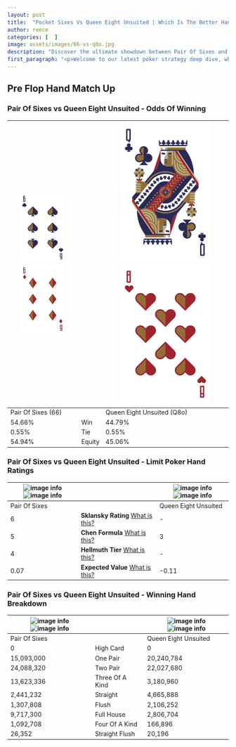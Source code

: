```yaml
---
layout: post
title:  "Pocket Sixes Vs Queen Eight Unsuited | Which Is The Better Hand In Poker? A Complete Guide"
author: reece
categories: [  ]
image: assets/images/66-vs-q8o.jpg
description: "Discover the ultimate showdown between Pair Of Sixes and Queen Eight Unsuited in poker! Uncover the odds, strategies, and scenarios where one hand triumphs over the other. Get ready to up your poker game with this thrilling analysis."
first_paragraph: "<p>Welcome to our latest poker strategy deep dive, where we're pitting two distinct hands against each other in a high-stakes showdown: Pair Of Sixes vs Queen Eight Unsuited.</p><p>In the dynamic world of poker, every decision counts, and knowing which hand holds the upper hand is key to your success at the table.</p><p>In this article, we'll dissect these two hands, explore the scenarios where one dominates the other, and equip you with the knowledge to make strategic choices that can tip the odds in your favor.</p><p>Get ready to unravel the intriguing dynamics of these poker hands and elevate your game to new heights.</p>"
---
```




[comment]: # (sp0)

## Pre Flop Hand Match Up

<div class="table hand-ratings" markdown="1"> 



### Pair Of Sixes vs Queen Eight Unsuited - Odds Of Winning


    
| ![image info](assets/images/hand1/6.png) ![image info](assets/images/hand1/6o.png) |  | ![image info](assets/images/hand2/Q.png) ![image info](assets/images/hand2/8o.png) |
| -------- | -------- | -------- |
| Pair Of Sixes (66) |  | Queen Eight Unsuited (Q8o) |
| 54.66% | Win | 44.79% |
| 0.55% | Tie | 0.55% |
| 54.94% | Equity | 45.06% |




[comment]: # (sp1)



### Pair Of Sixes vs Queen Eight Unsuited - Limit Poker Hand Ratings


    
| ![image info](https://www.riverpairs.com/assets/images/hand1/6.png) ![image info](https://www.riverpairs.com/assets/images/hand1/6o.png) |  | ![image info](https://www.riverpairs.com/assets/images/hand2/Q.png) ![image info](https://www.riverpairs.com/assets/images/hand2/8o.png) |
| -------- | -------- | -------- |
| Pair Of Sixes |  | Queen Eight Unsuited |
| 6 | **Sklansky Rating** [What is this?](/sklansky-rating-explained) | - |
| 5 | **Chen Formula** [What is this?](/chen-formula-explained) | 3 |
| 4 | **Hellmuth Tier** [What is this?](/Hellmuth-tier-explained) | - |
| 0.07 | **Expected Value** [What is this?](/expected-value-explained) | -0.11 |




[comment]: # (sp2)



### Pair Of Sixes vs Queen Eight Unsuited - Winning Hand Breakdown


    
| ![image info](https://www.riverpairs.com/assets/images/hand1/6.png) ![image info](https://www.riverpairs.com/assets/images/hand1/6o.png) |  | ![image info](https://www.riverpairs.com/assets/images/hand2/Q.png) ![image info](https://www.riverpairs.com/assets/images/hand2/8o.png) |
| -------- | -------- | -------- |
| Pair Of Sixes |  | Queen Eight Unsuited |
| 0 | High Card | 0 |
| 15,093,000 | One Pair | 20,240,784 |
| 24,088,320 | Two Pair | 22,027,680 |
| 13,623,336 | Three Of A Kind | 3,180,960 |
| 2,441,232 | Straight | 4,665,888 |
| 1,307,808 | Flush | 2,106,252 |
| 9,717,300 | Full House | 2,806,704 |
| 1,092,708 | Four Of A Kind | 166,896 |
| 26,352 | Straight Flush | 20,196 |




[comment]: # (sp3)



</div>

[comment]: # (sp4)



[comment]: # (sp5)

